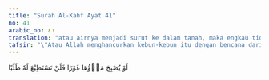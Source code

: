 ```yaml
---
title: "Surah Al-Kahf Ayat 41"
no: 41
arabic_no: ٤١
translation: "atau airnya menjadi surut ke dalam tanah, maka engkau tidak akan dapat menemukannya lagi.”"
tafsir: "\"Atau Allah menghancurkan kebun-kebun itu dengan bencana dari bumi dengan jalan menghisap air yang mengalirinya dan masuk ke dalam perut bumi, sehingga kamu tak dapat berbuat apa-apa untuk mencari air itu lagi.\"\n\nDemikianlah harapan Yahuza yang mukmin itu, agar Allah memperlihat-kan kekuasaan-Nya secara nyata kepada orang yang kafir dan sombong itu. Dengan turunnya hukuman itu, baik berupa bencana dari langit ataupun dari bumi, manusia yang kafir itu bisa menjadi sadar."
---
```

اَوْ يُصْبِحَ مَاۤؤُهَا غَوْرًا فَلَنْ تَسْتَطِيْعَ لَهٗ طَلَبًا 